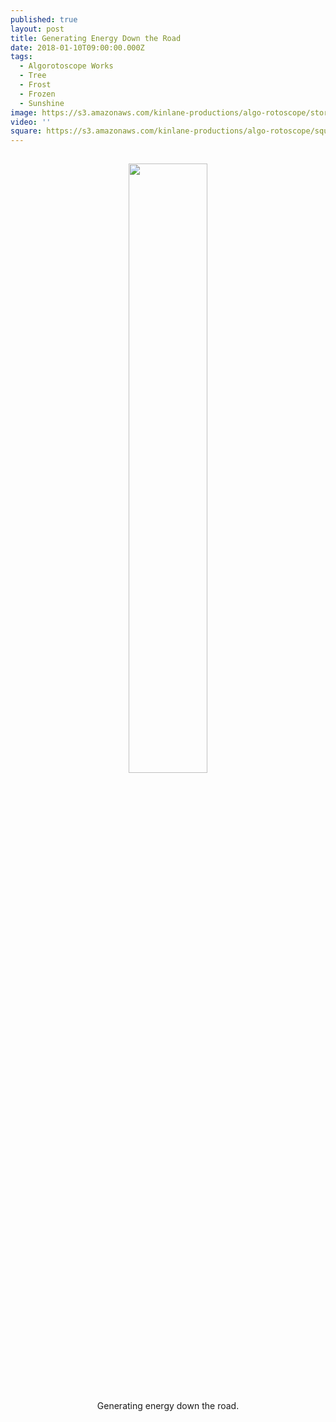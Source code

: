 ```yaml
---
published: true
layout: post
title: Generating Energy Down the Road
date: 2018-01-10T09:00:00.000Z
tags:
  - Algorotoscope Works
  - Tree
  - Frost
  - Frozen
  - Sunshine
image: https://s3.amazonaws.com/kinlane-productions/algo-rotoscope/stories/machine-road_light_dali.jpg
video: ''
square: https://s3.amazonaws.com/kinlane-productions/algo-rotoscope/square/machine-road_light_dali_square.jpg
---
```

<p align="center"><img src="{{ page.image }}" width="50%" style="padding: 15px;" /></p>
<center>Generating energy down the road.</center>
